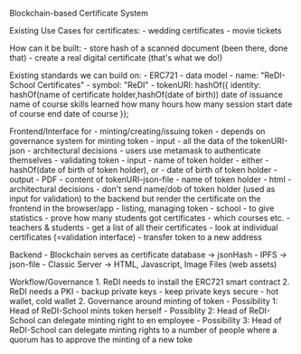 Blockchain-based Certificate System

Existing Use Cases for certificates:
	- wedding certificates
	- movie tickets

How can it be built:
	- store hash of a scanned document (been there, done that)
	- create a real digital certificate (that's what we do!)

Existing standards we can build on:
	- ERC721
		- data model
			- name:	"ReDI-School Certificates"
			- symbol: "ReDI"
			- tokenURI: hashOf({
				identity: hashOf(name of certificate holder,hashOf(date of birth))
				date of issuance
				name of course
				skills learned
				how many hours
				how many session
				start date of course
				end date of course
			});

Frontend/Interface for
	- minting/creating/issuing token
		- depends on governance system for minting token
		- input
			- all the data of the tokenURI-json
		- architectural decisions
			- users use metamask to authenticate themselves
	- validating token
		- input
			- name of token holder
			- either
				- hashOf(date of birth of token holder), or
				- date of birth of token holder
		- output
			- PDF
				- content of tokenURI-json-file
				- name of token holder
			- html
		- architectural decisions
			- don't send name/dob of token holder (used as input for validation) to the backend but render the certificate on the frontend in the browser/app
	- listing, managing token
		- school
			- to give statistics
			- prove how many students got certificates
			- which courses etc.
		- teachers & students
			- get a list of all their certificates
			- look at individual certificates (=validation interface)
			- transfer token to a new address

Backend
	- Blockchain serves as certificate database
		-> jsonHash
	- IPFS
		-> json-file
	- Classic Server
		-> HTML, Javascript, Image Files (web assets)

Workflow/Governance
	1. ReDI needs to install the ERC721 smart contract
	2. ReDI needs a PKI
		- backup private keys
		- keep private keys secure
		- hot wallet, cold wallet
	2. Governance around minting of token
		- Possibility 1: Head of ReDI-School mints token herself
		- Possiblity 2: Head of ReDI-School can delegate minting right to en employee
		- Possibility 3: Head of ReDI-School can delegate minting rights to a number of people where a quorum has to approve the minting of a new toke
